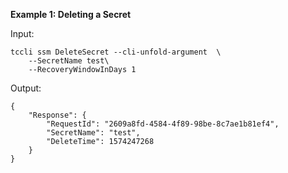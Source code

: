 **Example 1: Deleting a Secret**



Input: 

```
tccli ssm DeleteSecret --cli-unfold-argument  \
    --SecretName test\
    --RecoveryWindowInDays 1
```

Output: 
```
{
    "Response": {
        "RequestId": "2609a8fd-4584-4f89-98be-8c7ae1b81ef4",
        "SecretName": "test",
        "DeleteTime": 1574247268
    }
}
```

